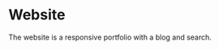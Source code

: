 # Website

The website is a responsive portfolio with a blog and search.

<!-- ## Deployment
```shell
$ hugo server
$ npx -y pagefind --site public # index content after deploying
```

## Renovate Runs
https://developer.mend.io/github/althaser/website

add the following:
```json
"schedule": ["every weekday", "after 6am and before 6pm"]
```
in **renovate.json** to schedule the renovate run. -->
